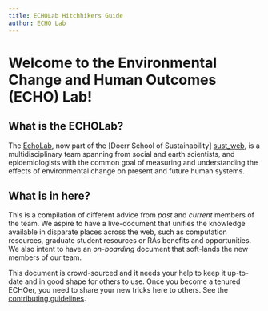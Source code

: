 ```yaml
---
title: ECHOLab Hitchhikers Guide 
author: ECHO Lab
---
```

# Welcome to the Environmental Change and Human Outcomes (ECHO) Lab!

## What is the ECHOLab? 

The [EchoLab][echo_lab], now part of the [Doerr School of Sustainability]
[sust_web], is a multidisciplinary team spanning from social and earth
scientists, and epidemiologists with the common goal of measuring and
understanding the effects of environmental change on present and future human
systems. 

## What is in here? 

This is a compilation of different advice from _past_ and _current_ members of
the team. We aspire to have a live-document that unifies the knowledge
available in disparate places across the web, such as computation resources,
graduate student resources or RAs benefits and opportunities. We also intent to
have an _on-boarding_ document that soft-lands the new members of our team. 

This document is crowd-sourced and it needs your help to keep it up-to-date and
in good shape for others to use. Once you become a tenured ECHOer, you need to
share your new tricks here to others. See the [contributing guidelines](conibute.md).



[echo_lab]: https://www.stanfordecholab.com/
[sust_web]: https://sustainability.stanford.edu/
[issues_gh]: https://github.com/echolab-stanford/Hitchhikers-Guide-to-ECHOLab/issues_gh
[pr_gh]: https://github.com/echolab-stanford/Hitchhikers-Guide-to-ECHOLab/pulls
